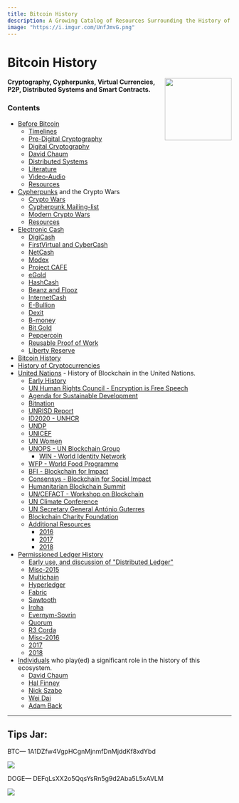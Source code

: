 ```yaml
---
title: Bitcoin History
description: A Growing Catalog of Resources Surrounding the History of Bitcoin.
image: "https://i.imgur.com/UnfJmvG.png"
---
```


# Bitcoin History
<a href="https://infominer.id"><img src="https://infominer.id/images/infominer.png" align="right" width="150" height="140"></a>
**Cryptography, Cypherpunks, Virtual Currencies, P2P, Distributed Systems and Smart Contracts.**

### Contents

* <a href="{{ site.rooturl }}/before-bitcoin">Before Bitcoin</a>
  * <a href="{{ site.rooturl }}/before-bitcoin#timelines-">Timelines</a>
  * <a href="{{ site.rooturl }}/before-bitcoin#pre-digital-cryptography-">Pre-Digital Cryptography</a>
  * <a href="{{ site.rooturl }}/before-bitcoin#digital-cryptography-">Digital Cryptography</a>
  * <a href="{{ site.rooturl }}/before-bitcoin#david-chaum-">David Chaum</a>
  * <a href="{{ site.rooturl }}/before-bitcoin#distributed-systems-">Distributed Systems</a>
  * <a href="{{ site.rooturl }}/before-bitcoin#literature-">Literature</a>
  * <a href="{{ site.rooturl }}/before-bitcoin#video-Audio-">Video-Audio</a>
  * <a href="{{ site.rooturl }}/before-bitcoin#resources-">Resources</a>
* <a href="{{ site.rooturl }}/cypherpunks.html">Cypherpunks</a> and the Crypto Wars
  * <a href="{{ site.rooturl }}/cypherpunks.html#crypto-wars-">Crypto Wars</a>
  * <a href="{{ site.rooturl }}/cypherpunks.html#cypherpunk-mailinglist-">Cypherpunk Mailing-list</a>
  * <a href="{{ site.rooturl }}/cypherpunks.html#modern-crypto-wars-">Modern Crypto Wars</a>
  * <a href="{{ site.rooturl }}/cypherpunks.html#resources-">Resources</a>
* <a href="{{ site.rooturl }}/electronic-cash.html">Electronic Cash</a>
  * <a href="{{ site.rooturl }}/electronic-cash.html#digicash-">DigiCash</a>
  * <a href="{{ site.rooturl }}/electronic-cash.html#firstVirtual-and-cyberCash-">FirstVirtual and CyberCash</a>
  * <a href="{{ site.rooturl }}/electronic-cash.html#netcash-">NetCash</a>
  * <a href="{{ site.rooturl }}/electronic-cash.html#modex-">Modex</a>
  * <a href="{{ site.rooturl }}/electronic-cash.html#project-Cafe-">Project CAFE</a>
  * <a href="{{ site.rooturl }}/electronic-cash.html#egold-">eGold</a>
  * <a href="{{ site.rooturl }}/electronic-cash.html#hashcash-">HashCash</a>
  * <a href="{{ site.rooturl }}/electronic-cash.html#beenz-and-flooz-">Beanz and Flooz</a>
  * <a href="{{ site.rooturl }}/electronic-cash.html#internetcash-">InternetCash</a>
  * <a href="{{ site.rooturl }}/electronic-cash.html#e-bullion-">E-Bullion</a>
  * <a href="{{ site.rooturl }}/electronic-cash.html#dexit-">Dexit</a>
  * <a href="{{ site.rooturl }}/electronic-cash.html#b-money-">B-money</a>
  * <a href="{{ site.rooturl }}/electronic-cash.html#bit-gold-">Bit Gold</a>
  * <a href="{{ site.rooturl }}/electronic-cash.html#peppercoin-">Peppercoin</a>
  * <a href="{{ site.rooturl }}/electronic-cash.html#reusable-proof-of-work-">Reusable Proof of Work</a>
  * <a href="{{ site.rooturl }}/electronic-cash.html#liberty-reserve-">Liberty Reserve</a>
* <a href="{{ site.url }}/bitcoin-history.html">Bitcoin History</a> 
* <a href="{{ site.url }}/cryptocurrencies.html">History of Cryptocurrencies</a>
* <a href="{{ site.url }}/UnitedNations.html">United Nations</a> - History of Blockchain in the United Nations.
  * <a href="{{ site.url }}/UnitedNations.html#early-history-">Early History</a>
  * <a href="{{ site.url }}/UnitedNations.html#un-human-rights-council---encryption-is-free-speech-">UN Human Rights Council - Encryption is Free Speech</a>
  * <a href="{{ site.url }}/UnitedNations.html#agenda-for-sustainable-development-">Agenda for Sustainable Development</a>
  * <a href="{{ site.url }}/UnitedNations.html#bitnation-">Bitnation</a>
  * <a href="{{ site.url }}/UnitedNations.html#unrisd-report-">UNRISD Report</a>
  * <a href="{{ site.url }}/UnitedNations.html#id2020---unhcr-">ID2020 - UNHCR</a>
  * <a href="{{ site.url }}/UnitedNations.html#undp-">UNDP</a>
  * <a href="{{ site.url }}/UnitedNations.html#unicef-">UNICEF</a>
  * <a href="{{ site.url }}/UnitedNations.html#un-women-">UN Women</a>
  * <a href="{{ site.url }}/UnitedNations.html#unops---un-blockchain-group-">UNOPS - UN Blockchain Group</a>
    * <a href="{{ site.url }}/UnitedNations.html#win---world-identity-network-">WIN - World Identity Network</a>  
  * <a href="{{ site.url }}/UnitedNations.html#wfp---world-food-programme-">WFP - World Food Programme</a>
  * <a href="{{ site.url }}/UnitedNations.html#bfi---blockchain-for-impact">BFI - Blockchain for Impact</a>
  * <a href="{{ site.url }}/UnitedNations.html#consensys---blockchain-for-social-impact">Consensys - Blockchain for Social Impact</a>
  * <a href="{{ site.url }}/UnitedNations.html#humanitarian-blockchain-summit-">Humanitarian Blockchain Summit</a>
  * <a href="{{ site.url }}/UnitedNations.html#un-cefact---workshop-on-blockchain-">UN/CEFACT - Workshop on Blockchain</a>
  * <a href="{{ site.url }}/UnitedNations.html#un-climate-conference-">UN Climate Conference</a>
  * <a href="{{ site.url }}/UnitedNations.html#un-secretary-general-antónio-guterres-">UN Secretary General António Guterres</a>
  * <a href="{{ site.url }}/UnitedNations.html#blockchain-charity-foundation-">Blockchain Charity Foundation</a>
  * <a href="{{ site.url }}/UnitedNations.html#additional-resources-">Additional Resources</a>
    * <a href="{{ site.url }}/UnitedNations.html#2016-">2016</a>
    * <a href="{{ site.url }}/UnitedNations.html#2017-">2017</a>
    * <a href="{{ site.url }}/UnitedNations.html#2018-">2018</a>
* <a href="{{ site.url }}/DLT/permissioned.html">Permissioned Ledger History</a>
  * <a href="{{ site.url }}/DLT/permissioned.html#early-use-and-discussion-of-distributed-ledger-">Early use, and discussion of "Distributed Ledger"</a>
  * <a href="{{ site.url }}/DLT/permissioned.html#misc-2015-">Misc-2015</a>
  * <a href="{{ site.url }}/DLT/permissioned.html#multichain-">Multichain</a>
  * <a href="{{ site.url }}/DLT/permissioned.html#hyperledger-">Hyperledger</a>
  * <a href="{{ site.url }}/DLT/permissioned.html#fabric-">Fabric</a>
  * <a href="{{ site.url }}/DLT/permissioned.html#sawtooth-">Sawtooth</a>
  * <a href="{{ site.url }}/DLT/permissioned.html#iroha-">Iroha</a>
  * <a href="{{ site.url }}/DLT/permissioned.html#evernym-sovrin-">Evernym-Sovrin</a>
  * <a href="{{ site.url }}/DLT/permissioned.html#quorum-">Quorum</a>
  * <a href="{{ site.url }}/DLT/permissioned.html#r3---corda-">R3 Corda</a>
  * <a href="{{ site.url }}/DLT/permissioned.html#misc-2016-">Misc-2016</a>
  * <a href="{{ site.url }}/DLT/permissioned.html#2017-">2017</a>
  * <a href="{{ site.url }}/DLT/permissioned.html#2018-">2018</a>
* <a href="{{ site.url }}/people">Individuals</a> who play(ed) a significant role in the history of this ecosystem.
  * <a href="{{ site.url }}/people/david-chaum.html">David Chaum</a>
  * <a href="{{ site.url }}/people/hal-finney.html">Hal Finney</a>
  * <a href="{{ site.url }}/people/nick-szabo.html">Nick Szabo</a>
  * <a href="{{ site.url }}/people/wei-dai.html">Wei Dai</a>
  * <a href="{{ site.url }}/people/adam-back.html">Adam Back</a>

---

## Tips Jar:

BTC— 1A1DZfw4VgpHCgnMjnmfDnMjddKf8xdYbd

![](https://imgur.com/yXLLm9Bl.png) 

DOGE— DEFqLsXX2o5QqsYsRn5g9d2Aba5L5xAVLM

![](https://i.imgur.com/0zBLoUP.png) 

